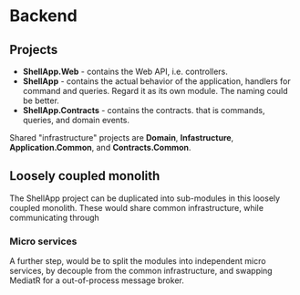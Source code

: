 # Backend

## Projects

* **ShellApp.Web** - contains the Web API, i.e. controllers.
* **ShellApp** - contains the actual behavior of the application, handlers for command and queries. Regard it as its own module. The naming could be better.
* **ShellApp.Contracts** - contains the contracts. that is commands, queries, and domain events.

Shared "infrastructure" projects are **Domain**, **Infastructure**, **Application.Common**, and **Contracts.Common**.

## Loosely coupled monolith

The ShellApp project can be duplicated into sub-modules in this loosely coupled monolith. These would share common infrastructure, while communicating through 

### Micro services

A further step, would be to split the modules into independent micro services, by decouple from the common infrastructure, and swapping MediatR for a out-of-process message broker.